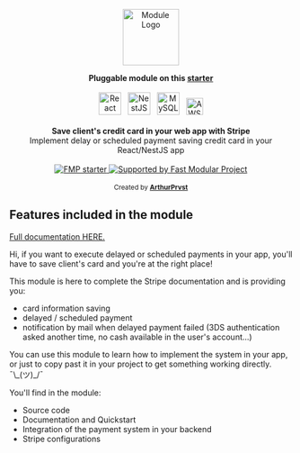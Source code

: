 <p align="center">
  <a href="https://fast-modular-project.com/modules" target="_blank">
    <img src="https://fast-modular-project.com/assets/icons/module-outlined-primary.svg" height="100px" alt="Module Logo"/>
  </a>
</p>

<div align="center">
    <strong>
      Pluggable module on this <a href="https://fast-modular-project.com/starters/starter-reacjs-nestjs-mysql" target="_blank">starter</a>
    </strong>  
</div>

<br />

<div align="center">
  <img src="https://fast-modular-project.com/assets/imgs/technologies/reactjs.png" height="40px" alt="React"/>&nbsp;&nbsp;
  <img src="https://fast-modular-project.com/assets/imgs/technologies/nestjs.svg" height="40px" alt="NestJS"/>&nbsp;&nbsp;
  <img src="https://fast-modular-project.com/assets/imgs/technologies/mysql.png" height="40px" alt="MySQL"/>&nbsp;&nbsp;
  <img src="https://fast-modular-project.com/assets/imgs/technologies/aws.png" height="30px" alt="AWS"/>
</div>

<br />

<div align="center"><strong>Save client's credit card in your web app with Stripe</strong></div>
<div align="center">Implement delay or scheduled payment saving credit card in your React/NestJS app</div>

<br />

<!-- Badges -->
<div align="center">
  
  <a href="https://join.slack.com/t/fast-modular-project/shared_invite/zt-o4xbnp6b-QWVWS8VUBTaurVU1g~9rIw">
    <img 
    alt="FMP starter" src="https://img.shields.io/badge/join%20the%20community-on%20slack-blue?logo=slack"/>
  </a>
  <a href="https://fast-modular-project.com">
    <img alt="Supported by Fast Modular Project" src="https://img.shields.io/badge/supported%20by-Fast%20Modular%20Project-ed422e" />
  </a>
</div>

<br />

<div align="center">
  <sub>Created by <strong><a href="https://github.com/arthurPrvst">ArthurPrvst</a></strong></sub>
</div>

## Features included in the module

[Full documentation HERE.](https://fast-modular-project.com/modules/reactjs-nestjs-stripe-card-saving)

Hi, if you want to execute delayed or scheduled payments in your app, you'll have to save client's card and you're at the right place! 

This module is here to complete the Stripe documentation and is providing you:
- card information saving
- delayed / scheduled payment
- notification by mail when delayed payment failed (3DS authentication asked another time, no cash available in the user's account...)

You can use this module to learn how to implement the system in your app, or just to copy past it in your project to get something working directly. ¯&#92;&#95;(ツ)&#95;/¯

You'll find in the module: 
- Source code
- Documentation and Quickstart
- Integration of the payment system in your backend
- Stripe configurations